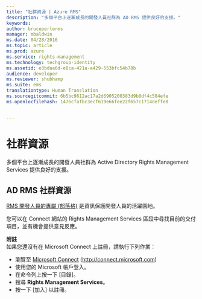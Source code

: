 ```yaml
---
title: "社群資源 | Azure RMS"
description: "多個平台上逐漸成長的開發人員社群為 AD RMS 提供良好的支援。"
keywords: 
author: bruceperlerms
manager: mbaldwin
ms.date: 04/28/2016
ms.topic: article
ms.prod: azure
ms.service: rights-management
ms.technology: techgroup-identity
ms.assetid: e3bdaa6d-e8ca-421a-a429-553bfc54b78b
audience: developer
ms.reviewer: shubhamp
ms.suite: ems
translationtype: Human Translation
ms.sourcegitcommit: 6b5bc9612ac17a2d6905200383d9b8df4c504efe
ms.openlocfilehash: 1476cfafbc3ecf619e66fee22f657c1714deffe8


---
```


# 社群資源

多個平台上逐漸成長的開發人員社群為 Active Directory Rights Management Services 提供良好的支援。

## AD RMS 社群資源

[RMS 開發人員的專屬 (部落格)](http://blogs.msdn.com/b/rms/) 是資訊保護開發人員的活躍園地。

您可以在 Connect 網站的 Rights Management Services 區段中尋找目前的交付項目，並有機會提供意見反應。

**附註**  
如果您還沒有在 Microsoft Connect 上註冊，請執行下列作業︰

-   瀏覽至 [Microsoft Connect](http://connect.microsoft.com) (http://connect.microsoft.com)
-   使用您的 Microsoft 帳戶登入。
-   在命令列上按一下 [目錄]。
-   搜尋 **Rights Management Services**。
-   按一下 [加入] 以註冊。

 

 

 






<!--HONumber=Jul16_HO3-->


